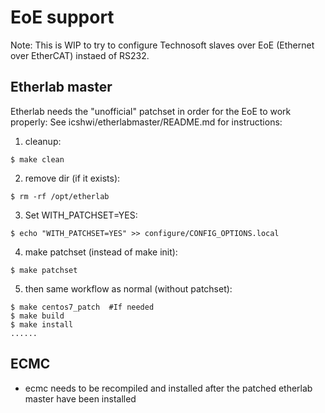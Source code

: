 # EoE support
Note: This is WIP to try to configure Technosoft slaves over EoE (Ethernet over EtherCAT) instaed of RS232.

## Etherlab master

Etherlab needs the "unofficial" patchset in order for the EoE to work properly:
See icshwi/etherlabmaster/README.md for instructions:
1. cleanup:
```
$ make clean
```
2. remove dir (if it exists): 
```
$ rm -rf /opt/etherlab
```
3. Set WITH_PATCHSET=YES:
```  
$ echo "WITH_PATCHSET=YES" >> configure/CONFIG_OPTIONS.local
```  
4.  make patchset (instead of make init):
```  
$ make patchset
```  
5. then same workflow as normal (without patchset):
```  
$ make centos7_patch  #If needed 
$ make build
$ make install
......
```  

## ECMC
* ecmc needs to be recompiled and installed after the patched etherlab master have been installed
  




